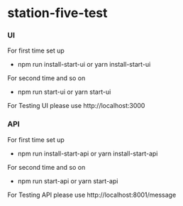 # station-five-test

### UI

For first time set up

- npm run install-start-ui or yarn install-start-ui

For second time and so on

- npm run start-ui or yarn start-ui

For Testing UI please use http://localhost:3000

### API

For first time set up

- npm run install-start-api or yarn install-start-api

For second time and so on

- npm run start-api or yarn start-api

For Testing API please use http://localhost:8001/message
